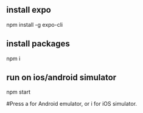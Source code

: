 ## install expo

npm install -g expo-cli

## install packages

npm i

## run on ios/android simulator

npm start

#Press a for Android emulator, or i for iOS simulator.
